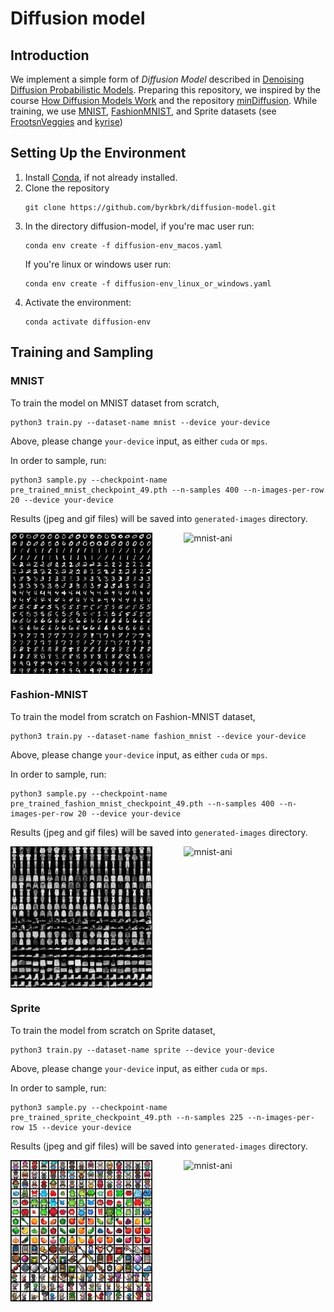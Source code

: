 # Diffusion model

## Introduction

We implement a simple form of *Diffusion Model* described in [Denoising Diffusion Probabilistic Models](https://arxiv.org/abs/2006.11239). Preparing this repository, we inspired by the course [How Diffusion Models Work](https://www.deeplearning.ai/short-courses/how-diffusion-models-work) and the repository [minDiffusion](https://github.com/cloneofsimo/minDiffusion). While training, we use [MNIST](http://yann.lecun.com/exdb/mnist/), [FashionMNIST](https://github.com/zalandoresearch/fashion-mnist), and Sprite datasets (see [FrootsnVeggies](https://zrghr.itch.io/froots-and-veggies-culinary-pixels) and [kyrise](https://kyrise.itch.io/))

## Setting Up the Environment

1. Install [Conda](https://conda.io/projects/conda/en/latest/user-guide/install/index.html), if not already installed.
2. Clone the repository
    ~~~
    git clone https://github.com/byrkbrk/diffusion-model.git
    ~~~
3. In the directory diffusion-model, if you're mac user run:
    ~~~
    conda env create -f diffusion-env_macos.yaml
    ~~~
    If you're linux or windows user run:
    ~~~
    conda env create -f diffusion-env_linux_or_windows.yaml
    ~~~
4. Activate the environment:
    ~~~
    conda activate diffusion-env
    ~~~

## Training and Sampling

### MNIST
To train the model on MNIST dataset from scratch,
~~~
python3 train.py --dataset-name mnist --device your-device
~~~
Above, please change `your-device` input, as either `cuda` or `mps`.

In order to sample, run:
~~~
python3 sample.py --checkpoint-name pre_trained_mnist_checkpoint_49.pth --n-samples 400 --n-images-per-row 20 --device your-device
~~~

Results (jpeg and gif files) will be saved into `generated-images` directory.


<div style="display: flex;">
    <img src="files-for-readme/mnist_ddpm_images.jpeg" alt="mnist-jpeg" style="width: 45%; margin-right: 5%;">
    <img src="files-for-readme/mnist_ani.gif" alt="mnist-ani" style="width: 45%; margin-left: 5%;">
</div>

### Fashion-MNIST

To train the model from scratch on Fashion-MNIST dataset,
~~~
python3 train.py --dataset-name fashion_mnist --device your-device
~~~
Above, please change `your-device` input, as either `cuda` or `mps`.

In order to sample, run:
~~~
python3 sample.py --checkpoint-name pre_trained_fashion_mnist_checkpoint_49.pth --n-samples 400 --n-images-per-row 20 --device your-device
~~~

Results (jpeg and gif files) will be saved into `generated-images` directory.

<div style="display: flex;">
    <img src="files-for-readme/fashion_mnist_ddpm_images.jpeg" alt="mnist-jpeg" style="width: 45%; margin-right: 5%;">
    <img src="files-for-readme/fashion_mnist_ani.gif" alt="mnist-ani" style="width: 45%; margin-left: 5%;">
</div>

### Sprite
To train the model from scratch on Sprite dataset,
~~~
python3 train.py --dataset-name sprite --device your-device
~~~
Above, please change `your-device` input, as either `cuda` or `mps`.

In order to sample, run:
~~~
python3 sample.py --checkpoint-name pre_trained_sprite_checkpoint_49.pth --n-samples 225 --n-images-per-row 15 --device your-device
~~~

Results (jpeg and gif files) will be saved into `generated-images` directory.

<div style="display: flex;">
    <img src="files-for-readme/sprite_ddpm_images.jpeg" alt="mnist-jpeg" style="width: 45%; margin-right: 5%;">
    <img src="files-for-readme/sprite_ani.gif" alt="mnist-ani" style="width: 45%; margin-left: 5%;">
</div>

